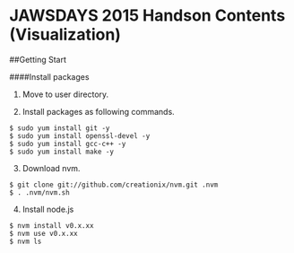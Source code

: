# JAWSDAYS 2015 Handson Contents (Visualization)

##Getting Start

####Install packages

1. Move to user directory.

2. Install packages as following commands.

```
$ sudo yum install git -y
$ sudo yum install openssl-devel -y
$ sudo yum install gcc-c++ -y
$ sudo yum install make -y
```

3. Download nvm.

```
$ git clone git://github.com/creationix/nvm.git .nvm
$ . .nvm/nvm.sh  
```

4. Install node.js

```
$ nvm install v0.x.xx
$ nvm use v0.x.xx
$ nvm ls
```

##